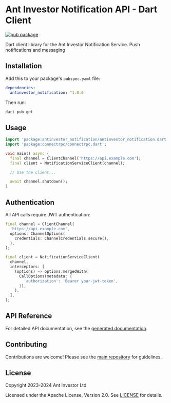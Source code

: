 # Ant Investor Notification API - Dart Client

[![pub package](https://img.shields.io/pub/v/antinvestor_notification.svg)](https://pub.dev/packages/antinvestor_notification)

Dart client library for the Ant Investor Notification Service. Push notifications and messaging

## Installation

Add this to your package's `pubspec.yaml` file:

```yaml
dependencies:
  antinvestor_notification: ^1.0.0
```

Then run:

```bash
dart pub get
```

## Usage

```dart
import 'package:antinvestor_notification/antinvestor_notification.dart';
import 'package:connectrpc/connectrpc.dart';

void main() async {
  final channel = ClientChannel('https://api.example.com');
  final client = NotificationServiceClient(channel);

  // Use the client...

  await channel.shutdown();
}
```

## Authentication

All API calls require JWT authentication:

```dart
final channel = ClientChannel(
  'https://api.example.com',
  options: ChannelOptions(
    credentials: ChannelCredentials.secure(),
  ),
);

final client = NotificationServiceClient(
  channel,
  interceptors: [
    (options) => options.mergedWith(
      CallOptions(metadata: {
        'authorization': 'Bearer your-jwt-token',
      }),
    ),
  ],
);
```

## API Reference

For detailed API documentation, see the [generated documentation](https://pub.dev/documentation/antinvestor_notification/latest/).

## Contributing

Contributions are welcome! Please see the [main repository](https://github.com/antinvestor/apis) for guidelines.

## License

Copyright 2023-2024 Ant Investor Ltd

Licensed under the Apache License, Version 2.0. See [LICENSE](https://github.com/antinvestor/apis/blob/master/LICENSE) for details.
